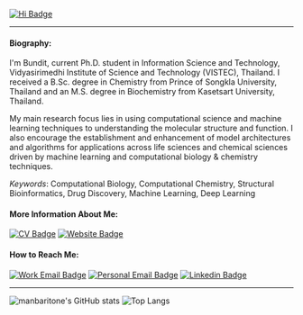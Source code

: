 [![Hi Badge](https://img.shields.io/badge/-Hi%20there!%20(Sa--was--dee)-red?style=for-the-badge)](https://manbaritone.com) 

------------------------------
#### Biography:
I'm Bundit, current Ph.D. student in Information Science and Technology, Vidyasirimedhi Institute of Science and Technology (VISTEC), Thailand. I received a B.Sc. degree in Chemistry from Prince of Songkla University, Thailand and an M.S. degree in Biochemistry from Kasetsart University, Thailand.

My main research focus lies in using computational science and machine learning techniques to understanding the molecular structure and function. I also encourage the establishment and enhancement of model architectures and algorithms for applications across life sciences and chemical sciences driven by machine learning and computational biology & chemistry techniques.

_Keywords_: Computational Biology, Computational Chemistry, Structural Bioinformatics, Drug Discovery, Machine Learning, Deep Learning

#### More Information About Me: 
[![CV Badge](https://img.shields.io/badge/-My%20CV-green?style=for-the-badge)](https://drive.google.com/file/d/1ULhn5BCc0al6qr_uk42ocpTLFTvS7k19/view) 
[![Website Badge](https://img.shields.io/badge/-Website-red?style=for-the-badge)](https://manbaritone.com) 

#### How to Reach Me:
[![Work Email Badge](https://img.shields.io/badge/-Work%20Email-orange?style=for-the-badge)](mailto:bundit.b_s18@vistec.ac.th)
[![Personal Email Badge](https://img.shields.io/badge/-Personal%20Email-brightgreen?style=for-the-badge)](mailto:bundit.b@hotmail.com)
[![Linkedin Badge](https://img.shields.io/badge/-Linkedin-blue?style=for-the-badge&logo=linkedin)](https://www.linkedin.com/in/manbaritone/)

------------------------------
![manbaritone's GitHub stats](https://github-readme-stats.vercel.app/api?username=manbaritone&count_private=true&show_icons=true&theme=gradient)
![Top Langs](https://github-readme-stats.vercel.app/api/top-langs/?username=manbaritone&layout=compact)
